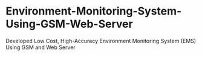 # Environment-Monitoring-System-Using-GSM-Web-Server
Developed Low Cost, High-Accuracy Environment Monitoring System (EMS) Using GSM and Web Server
